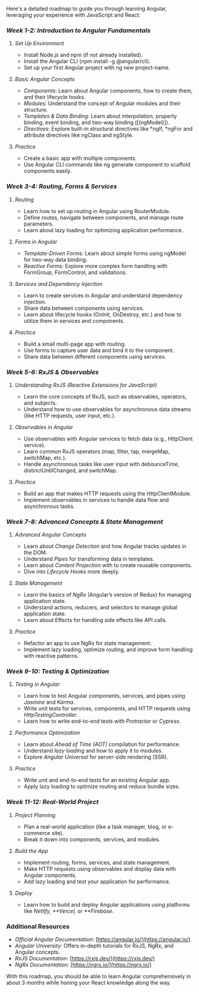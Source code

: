 Here's a detailed roadmap to guide you through learning Angular, leveraging your experience with JavaScript and React:

### _Week 1-2: Introduction to Angular Fundamentals_

1. _Set Up Environment_

   - Install Node.js and npm (if not already installed).
   - Install the Angular CLI (npm install -g @angular/cli).
   - Set up your first Angular project with ng new project-name.

2. _Basic Angular Concepts_

   - _Components_: Learn about Angular components, how to create them, and their lifecycle hooks.
   - _Modules_: Understand the concept of Angular modules and their structure.
   - _Templates & Data Binding_: Learn about interpolation, property binding, event binding, and two-way binding ([(ngModel)]).
   - _Directives_: Explore built-in structural directives like *ngIf, *ngFor and attribute directives like ngClass and ngStyle.

3. _Practice_
   - Create a basic app with multiple components.
   - Use Angular CLI commands like ng generate component to scaffold components easily.

### _Week 3-4: Routing, Forms & Services_

1. _Routing_

   - Learn how to set up routing in Angular using RouterModule.
   - Define routes, navigate between components, and manage route parameters.
   - Learn about lazy loading for optimizing application performance.

2. _Forms in Angular_

   - _Template-Driven Forms_: Learn about simple forms using ngModel for two-way data binding.
   - _Reactive Forms_: Explore more complex form handling with FormGroup, FormControl, and validations.

3. _Services and Dependency Injection_

   - Learn to create services in Angular and understand dependency injection.
   - Share data between components using services.
   - Learn about lifecycle hooks (OnInit, OnDestroy, etc.) and how to utilize them in services and components.

4. _Practice_
   - Build a small multi-page app with routing.
   - Use forms to capture user data and bind it to the component.
   - Share data between different components using services.

### _Week 5-6: RxJS & Observables_

1. _Understanding RxJS (Reactive Extensions for JavaScript)_

   - Learn the core concepts of RxJS, such as observables, operators, and subjects.
   - Understand how to use observables for asynchronous data streams (like HTTP requests, user input, etc.).

2. _Observables in Angular_

   - Use observables with Angular services to fetch data (e.g., HttpClient service).
   - Learn common RxJS operators (map, filter, tap, mergeMap, switchMap, etc.).
   - Handle asynchronous tasks like user input with debounceTime, distinctUntilChanged, and switchMap.

3. _Practice_
   - Build an app that makes HTTP requests using the HttpClientModule.
   - Implement observables in services to handle data flow and asynchronous tasks.

### _Week 7-8: Advanced Concepts & State Management_

1. _Advanced Angular Concepts_

   - Learn about _Change Detection_ and how Angular tracks updates in the DOM.
   - Understand _Pipes_ for transforming data in templates.
   - Learn about _Content Projection_ with <ng-content> to create reusable components.
   - Dive into _Lifecycle Hooks_ more deeply.

2. _State Management_

   - Learn the basics of _NgRx_ (Angular’s version of Redux) for managing application state.
   - Understand actions, reducers, and selectors to manage global application state.
   - Learn about Effects for handling side effects like API calls.

3. _Practice_
   - Refactor an app to use NgRx for state management.
   - Implement lazy loading, optimize routing, and improve form handling with reactive patterns.

### _Week 9-10: Testing & Optimization_

1. _Testing in Angular_

   - Learn how to test Angular components, services, and pipes using _Jasmine_ and _Karma_.
   - Write unit tests for services, components, and HTTP requests using _HttpTestingController_.
   - Learn how to write end-to-end tests with _Protractor_ or _Cypress_.

2. _Performance Optimization_

   - Learn about _Ahead of Time (AOT)_ compilation for performance.
   - Understand _lazy loading_ and how to apply it to modules.
   - Explore _Angular Universal_ for server-side rendering (SSR).

3. _Practice_
   - Write unit and end-to-end tests for an existing Angular app.
   - Apply lazy loading to optimize routing and reduce bundle sizes.

### _Week 11-12: Real-World Project_

1. _Project Planning_

   - Plan a real-world application (like a task manager, blog, or e-commerce site).
   - Break it down into components, services, and modules.

2. _Build the App_

   - Implement routing, forms, services, and state management.
   - Make HTTP requests using observables and display data with Angular components.
   - Add lazy loading and test your application for performance.

3. _Deploy_
   - Learn how to build and deploy Angular applications using platforms like _Netlify, **Vercel, or **Firebase_.

### Additional Resources

- _Official Angular Documentation_: [https://angular.io/](https://angular.io/)
- _Angular University_: Offers in-depth tutorials for RxJS, NgRx, and Angular concepts.
- _RxJS Documentation_: [https://rxjs.dev/](https://rxjs.dev/)
- _NgRx Documentation_: [https://ngrx.io/](https://ngrx.io/)

With this roadmap, you should be able to learn Angular comprehensively in about 3 months while honing your React knowledge along the way.

